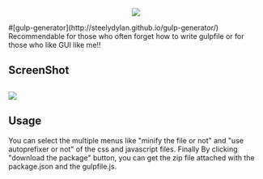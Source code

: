 <p align="center">
  <a href="http://steelydylan.github.io/gulp-generator/">
    <img src="https://raw.github.com/steelydylan/gulp-generator/master/gulp-generator.png">
  </a>
</p>
#[gulp-generator](http://steelydylan.github.io/gulp-generator/)
Recommendable for those who often forget how to write gulpfile or for those who like GUI like me!!

ScreenShot
--------
<img src="https://raw.github.com/steelydylan/gulp-generator/master/screenShot.png"></img>
--------

Usage
--------
You can select the multiple menus like "minify the file or not" and "use autoprefixer or not" of the css and javascript files.
Finally By clicking "download the package" button, you can get the zip file attached with the package.json and the gulpfile.js.
